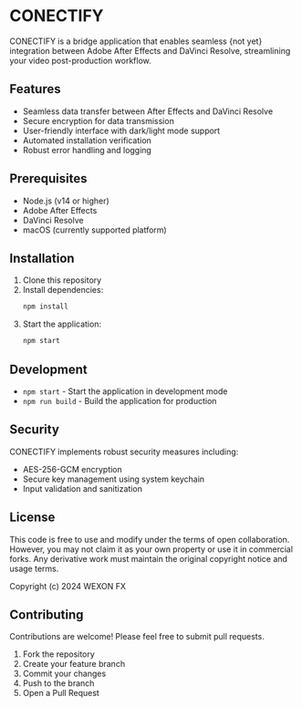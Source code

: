 # CONECTIFY

CONECTIFY is a bridge application that enables seamless {not yet}  integration between Adobe After Effects and DaVinci Resolve, streamlining your video post-production workflow.

## Features

- Seamless data transfer between After Effects and DaVinci Resolve
- Secure encryption for data transmission
- User-friendly interface with dark/light mode support
- Automated installation verification
- Robust error handling and logging

## Prerequisites

- Node.js (v14 or higher)
- Adobe After Effects
- DaVinci Resolve
- macOS (currently supported platform)

## Installation

1. Clone this repository
2. Install dependencies:
   ```bash
   npm install
   ```
3. Start the application:
   ```bash
   npm start
   ```

## Development

- `npm start` - Start the application in development mode
- `npm run build` - Build the application for production

## Security

CONECTIFY implements robust security measures including:
- AES-256-GCM encryption
- Secure key management using system keychain
- Input validation and sanitization

## License

This code is free to use and modify under the terms of open collaboration. However, you may not claim it as your own property or use it in commercial forks. Any derivative work must maintain the original copyright notice and usage terms.

Copyright (c) 2024 WEXON FX

## Contributing

Contributions are welcome! Please feel free to submit pull requests.

1. Fork the repository
2. Create your feature branch
3. Commit your changes
4. Push to the branch
5. Open a Pull Request